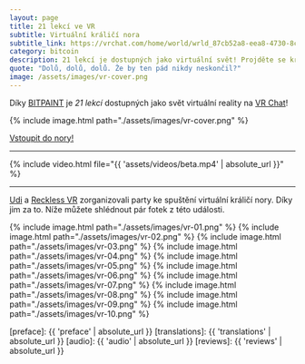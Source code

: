 ```yaml
---
layout: page
title: 21 lekcí ve VR
subtitle: Virtuální králičí nora
subtitle_link: https://vrchat.com/home/world/wrld_87cb52a8-eea8-4730-8c90-77c973f68165
category: bitcoin
description: 21 lekcí je dostupných jako virtuální svět! Projděte se králičí norou za poslechu jednotlivých kapitol.
quote: "Dolů, dolů, dolů. Že by ten pád nikdy neskončil?"
image: /assets/images/vr-cover.png
---
```


Díky [BITPAINT][bitpaint] je _21 lekcí_ dostupných jako svět virtuální reality na [VR Chat][world]!

{% include image.html path="./assets/images/vr-cover.png" %}

<div class="action-buttons">
  <div class="button"><a href="https://vrchat.com/home/world/wrld_87cb52a8-eea8-4730-8c90-77c973f68165">Vstoupit do nory!</a></div>
</div>

---

<!--{% include video.html file="/assets/videos/beta.mp4" %}-->
{% include video.html file="{{ 'assets/videos/beta.mp4' | absolute_url }}" %}

---

[Udi][udi] a [Reckless VR][recklessvr] zorganizovali party ke spuštění virtuální 
králičí nory. Díky jim za to. Níže můžete shlédnout pár fotek z této události.

{% include image.html path="./assets/images/vr-01.png" %}
{% include image.html path="./assets/images/vr-02.png" %}
{% include image.html path="./assets/images/vr-03.png" %}
{% include image.html path="./assets/images/vr-04.png" %}
{% include image.html path="./assets/images/vr-05.png" %}
{% include image.html path="./assets/images/vr-06.png" %}
{% include image.html path="./assets/images/vr-07.png" %}
{% include image.html path="./assets/images/vr-08.png" %}
{% include image.html path="./assets/images/vr-09.png" %}
{% include image.html path="./assets/images/vr-10.png" %}

<!-- Links -->
[world]: https://vrchat.com/home/world/wrld_87cb52a8-eea8-4730-8c90-77c973f68165
[udi]: https://twitter.com/udiWertheimer/
[recklessvr]: https://twitter.com/RecklessVr/
[bitpaint]: https://bitpaint.club/

<!-- Internal  -->
[preface]: {{ 'preface' | absolute_url }}
[translations]: {{ 'translations' | absolute_url }}
[audio]: {{ 'audio' | absolute_url }}
[reviews]: {{ 'reviews' | absolute_url }}
